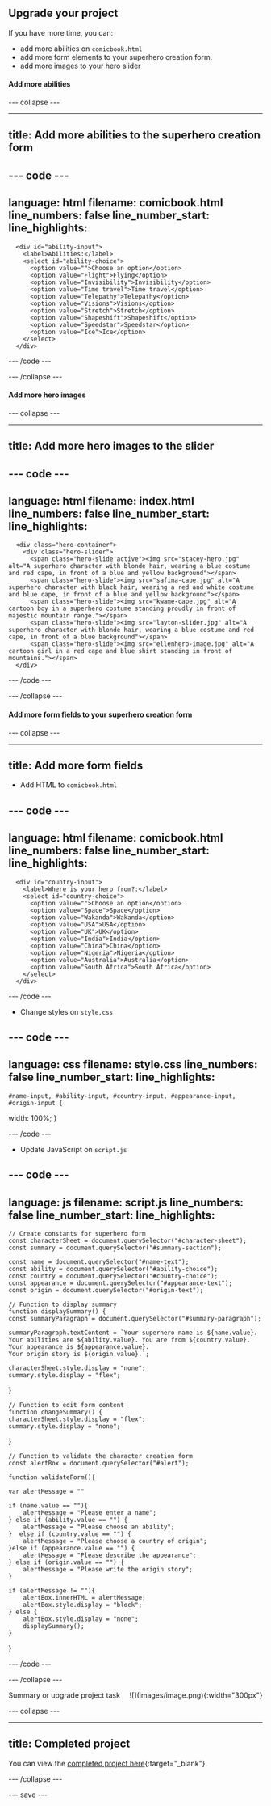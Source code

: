 ## Upgrade your project

If you have more time, you can: 

+ add more abilities on `comicbook.html`
+ add more form elements to your superhero creation form.
+ add more images to your hero slider

#### Add more abilities 

--- collapse ---

---
title: Add more abilities to the superhero creation form
---

--- code ---
---
language: html
filename: comicbook.html
line_numbers: false
line_number_start: 
line_highlights: 
---

      <div id="ability-input">
        <label>Abilities:</label>
        <select id="ability-choice">
          <option value="">Choose an option</option>
          <option value="Flight">Flying</option>
          <option value="Invisibility">Invisibility</option>
          <option value="Time travel">Time travel</option>
          <option value="Telepathy">Telepathy</option>
          <option value="Visions">Visions</option>
          <option value="Stretch">Stretch</option>
          <option value="Shapeshift">Shapeshift</option>
          <option value="Speedstar">Speedstar</option>
          <option value="Ice">Ice</option>
        </select>
      </div>

--- /code ---

--- /collapse ---

#### Add more hero images

--- collapse ---

---
title: Add more hero images to the slider
---

--- code ---
---
language: html
filename: index.html
line_numbers: false
line_number_start: 
line_highlights: 
---

      <div class="hero-container">
        <div class="hero-slider">
          <span class="hero-slide active"><img src="stacey-hero.jpg" alt="A superhero character with blonde hair, wearing a blue costume and red cape, in front of a blue and yellow background"></span>
          <span class="hero-slide"><img src="safina-cape.jpg" alt="A superhero character with black hair, wearing a red and white costume and blue cape, in front of a blue and yellow background"></span>
          <span class="hero-slide"><img src="kwame-cape.jpg" alt="A cartoon boy in a superhero costume standing proudly in front of majestic mountain range."></span>
          <span class="hero-slide"><img src="layton-slider.jpg" alt="A superhero character with blonde hair, wearing a blue costume and red cape, in front of a blue background"></span>
          <span class="hero-slide"><img src="ellenhero-image.jpg" alt="A cartoon girl in a red cape and blue shirt standing in front of mountains."></span>
      </div>

--- /code ---

--- /collapse ---


#### Add more form fields to your superhero creation form

--- collapse ---

---
title: Add more form fields
---

+ Add HTML to `comicbook.html`

--- code ---
---
language: html
filename: comicbook.html
line_numbers: false
line_number_start: 
line_highlights: 
---

      <div id="country-input">
        <label>Where is your hero from?:</label>
        <select id="country-choice">
          <option value="">Choose an option</option>
          <option value="Space">Space</option>
          <option value="Wakanda">Wakanda</option>
          <option value="USA">USA</option>
          <option value="UK">UK</option>
          <option value="India">India</option>
          <option value="China">China</option>
          <option value="Nigeria">Nigeria</option>
          <option value="Australia">Australia</option>
          <option value="South Africa">South Africa</option>
        </select>
      </div>

--- /code ---

+ Change styles on `style.css`

--- code ---
---
language: css
filename: style.css
line_numbers: false
line_number_start: 
line_highlights: 
---

    #name-input, #ability-input, #country-input, #appearance-input, #origin-input {
  width: 100%;
   }

--- /code ---

+ Update JavaScript on `script.js`

--- code ---
---
language: js
filename: script.js
line_numbers: false
line_number_start: 
line_highlights: 
---

    // Create constants for superhero form
    const characterSheet = document.querySelector("#character-sheet");
    const summary = document.querySelector("#summary-section");

    const name = document.querySelector("#name-text");
    const ability = document.querySelector("#ability-choice");
    const country = document.querySelector("#country-choice");
    const appearance = document.querySelector("#appearance-text");
    const origin = document.querySelector("#origin-text");

    // Function to display summary
    function displaySummary() {
    const summaryParagraph = document.querySelector("#summary-paragraph");

    summaryParagraph.textContent = `Your superhero name is ${name.value}. 
    Your abilities are ${ability.value}. You are from ${country.value}.
    Your appearance is ${appearance.value}. 
    Your origin story is ${origin.value}.`;

    characterSheet.style.display = "none";
    summary.style.display = "flex";
}

    // Function to edit form content
    function changeSummary() {
    characterSheet.style.display = "flex";
    summary.style.display = "none";
}

    // Function to validate the character creation form 
    const alertBox = document.querySelector("#alert");

    function validateForm(){

    var alertMessage = ""

    if (name.value == ""){
        alertMessage = "Please enter a name"; 
    } else if (ability.value == "") {
        alertMessage = "Please choose an ability";
    }  else if (country.value == "") {
        alertMessage = "Please choose a country of origin";
    }else if (appearance.value == "") {
        alertMessage = "Please describe the appearance";
    } else if (origin.value == "") {
        alertMessage = "Please write the origin story";
    } 
    
    if (alertMessage != ""){
        alertBox.innerHTML = alertMessage;
        alertBox.style.display = "block";
    } else {
        alertBox.style.display = "none";
        displaySummary();
    }
}

--- /code ---

--- /collapse ---


<div style="display: flex; flex-wrap: wrap">
<div style="flex-basis: 200px; flex-grow: 1; margin-right: 15px;">
Summary or upgrade project task
</div>
<div>
![](images/image.png){:width="300px"}
</div>
</div>

--- collapse ---

---
title: Completed project
---

You can view the [completed project here](https://scratch.mit.edu/projects/485673032/){:target="_blank"}.

--- /collapse ---

--- save ---